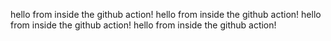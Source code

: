 hello from inside the github action!
hello from inside the github action!
hello from inside the github action!
hello from inside the github action!
